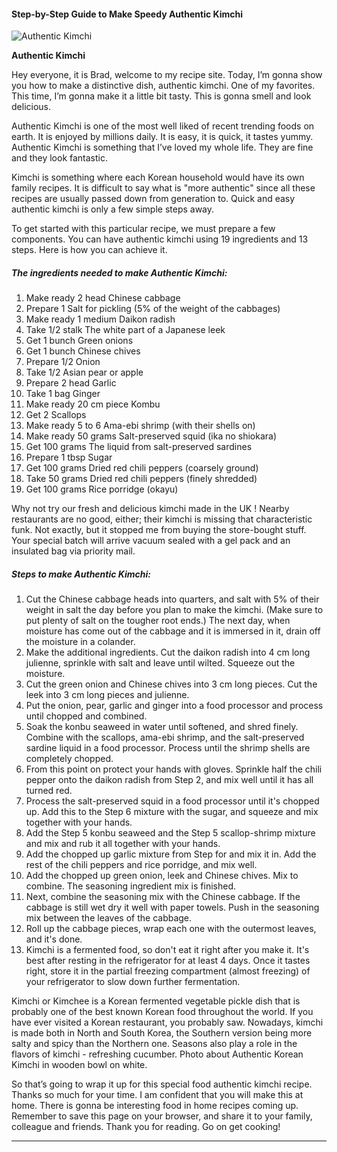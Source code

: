             

#### Step-by-Step Guide to Make Speedy Authentic Kimchi

![Authentic Kimchi](https://img-global.cpcdn.com/recipes/4543800742510592/751x532cq70/authentic-kimchi-recipe-main-photo.jpg)

**Authentic Kimchi**

Hey everyone, it is Brad, welcome to my recipe site. Today, I’m gonna show you how to make a distinctive dish, authentic kimchi. One of my favorites. This time, I’m gonna make it a little bit tasty. This is gonna smell and look delicious.

Authentic Kimchi is one of the most well liked of recent trending foods on earth. It is enjoyed by millions daily. It is easy, it is quick, it tastes yummy. Authentic Kimchi is something that I’ve loved my whole life. They are fine and they look fantastic.

Kimchi is something where each Korean household would have its own family recipes. It is difficult to say what is "more authentic" since all these recipes are usually passed down from generation to. Quick and easy authentic kimchi is only a few simple steps away.

To get started with this particular recipe, we must prepare a few components. You can have authentic kimchi using 19 ingredients and 13 steps. Here is how you can achieve it.

##### The ingredients needed to make Authentic Kimchi:

1.  Make ready 2 head Chinese cabbage
2.  Prepare 1 Salt for pickling (5% of the weight of the cabbages)
3.  Make ready 1 medium Daikon radish
4.  Take 1/2 stalk The white part of a Japanese leek
5.  Get 1 bunch Green onions
6.  Get 1 bunch Chinese chives
7.  Prepare 1/2 Onion
8.  Take 1/2 Asian pear or apple
9.  Prepare 2 head Garlic
10.  Take 1 bag Ginger
11.  Make ready 20 cm piece Kombu
12.  Get 2 Scallops
13.  Make ready 5 to 6 Ama-ebi shrimp (with their shells on)
14.  Make ready 50 grams Salt-preserved squid (ika no shiokara)
15.  Get 100 grams The liquid from salt-preserved sardines
16.  Prepare 1 tbsp Sugar
17.  Get 100 grams Dried red chili peppers (coarsely ground)
18.  Take 50 grams Dried red chili peppers (finely shredded)
19.  Get 100 grams Rice porridge (okayu)

Why not try our fresh and delicious kimchi made in the UK ! Nearby restaurants are no good, either; their kimchi is missing that characteristic funk. Not exactly, but it stopped me from buying the store-bought stuff. Your special batch will arrive vacuum sealed with a gel pack and an insulated bag via priority mail.

##### Steps to make Authentic Kimchi:

1.  Cut the Chinese cabbage heads into quarters, and salt with 5% of their weight in salt the day before you plan to make the kimchi. (Make sure to put plenty of salt on the tougher root ends.) The next day, when moisture has come out of the cabbage and it is immersed in it, drain off the moisture in a colander.
2.  Make the additional ingredients. Cut the daikon radish into 4 cm long julienne, sprinkle with salt and leave until wilted. Squeeze out the moisture.
3.  Cut the green onion and Chinese chives into 3 cm long pieces. Cut the leek into 3 cm long pieces and julienne.
4.  Put the onion, pear, garlic and ginger into a food processor and process until chopped and combined.
5.  Soak the konbu seaweed in water until softened, and shred finely. Combine with the scallops, ama-ebi shrimp, and the salt-preserved sardine liquid in a food processor. Process until the shrimp shells are completely chopped.
6.  From this point on protect your hands with gloves. Sprinkle half the chili pepper onto the daikon radish from Step 2, and mix well until it has all turned red.
7.  Process the salt-preserved squid in a food processor until it's chopped up. Add this to the Step 6 mixture with the sugar, and squeeze and mix together with your hands.
8.  Add the Step 5 konbu seaweed and the Step 5 scallop-shrimp mixture and mix and rub it all together with your hands.
9.  Add the chopped up garlic mixture from Step for and mix it in. Add the rest of the chili peppers and rice porridge, and mix well.
10.  Add the chopped up green onion, leek and Chinese chives. Mix to combine. The seasoning ingredient mix is finished.
11.  Next, combine the seasoning mix with the Chinese cabbage. If the cabbage is still wet dry it well with paper towels. Push in the seasoning mix between the leaves of the cabbage.
12.  Roll up the cabbage pieces, wrap each one with the outermost leaves, and it's done.
13.  Kimchi is a fermented food, so don't eat it right after you make it. It's best after resting in the refrigerator for at least 4 days. Once it tastes right, store it in the partial freezing compartment (almost freezing) of your refrigerator to slow down further fermentation.

Kimchi or Kimchee is a Korean fermented vegetable pickle dish that is probably one of the best known Korean food throughout the world. If you have ever visited a Korean restaurant, you probably saw. Nowadays, kimchi is made both in North and South Korea, the Southern version being more salty and spicy than the Northern one. Seasons also play a role in the flavors of kimchi - refreshing cucumber. Photo about Authentic Korean Kimchi in wooden bowl on white.

So that’s going to wrap it up for this special food authentic kimchi recipe. Thanks so much for your time. I am confident that you will make this at home. There is gonna be interesting food in home recipes coming up. Remember to save this page on your browser, and share it to your family, colleague and friends. Thank you for reading. Go on get cooking!

* * *
